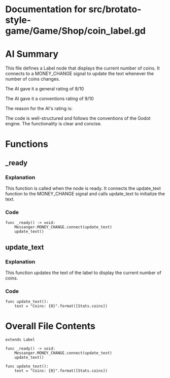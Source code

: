 # Documentation for src/brotato-style-game/Game/Shop/coin_label.gd

# AI Summary
This file defines a Label node that displays the current number of coins. It connects to a MONEY_CHANGE signal to update the text whenever the number of coins changes.

The AI gave it a general rating of 8/10

The AI gave it a conventions rating of 9/10

The reason for the AI's rating is:

The code is well-structured and follows the conventions of the Godot engine. The functionality is clear and concise.
# Functions

## _ready
### Explanation
This function is called when the node is ready. It connects the update_text function to the MONEY_CHANGE signal and calls update_text to initialize the text.
### Code
```gdscript
func _ready() -> void:
	Messanger.MONEY_CHANGE.connect(update_text)
	update_text()
```

## update_text
### Explanation
This function updates the text of the label to display the current number of coins.
### Code
```gdscript
func update_text():
	text = "Coins: {0}".format([Stats.coins])
```
# Overall File Contents
```gdscript
extends Label

func _ready() -> void:
	Messanger.MONEY_CHANGE.connect(update_text)
	update_text()

func update_text():
	text = "Coins: {0}".format([Stats.coins])

```
